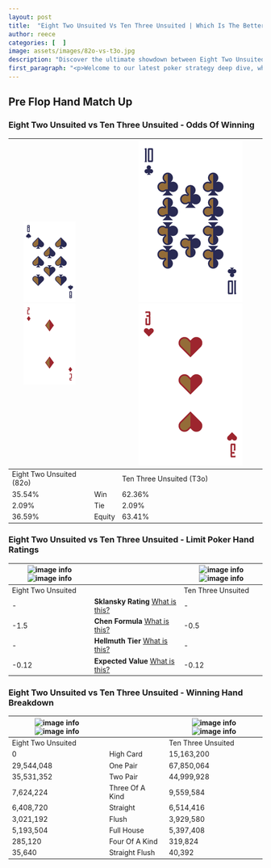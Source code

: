 ```yaml
---
layout: post
title:  "Eight Two Unsuited Vs Ten Three Unsuited | Which Is The Better Hand In Poker? A Complete Guide"
author: reece
categories: [  ]
image: assets/images/82o-vs-t3o.jpg
description: "Discover the ultimate showdown between Eight Two Unsuited and Ten Three Unsuited in poker! Uncover the odds, strategies, and scenarios where one hand triumphs over the other. Get ready to up your poker game with this thrilling analysis."
first_paragraph: "<p>Welcome to our latest poker strategy deep dive, where we're pitting two distinct hands against each other in a high-stakes showdown: Eight Two Unsuited vs Ten Three Unsuited.</p><p>In the dynamic world of poker, every decision counts, and knowing which hand holds the upper hand is key to your success at the table.</p><p>In this article, we'll dissect these two hands, explore the scenarios where one dominates the other, and equip you with the knowledge to make strategic choices that can tip the odds in your favor.</p><p>Get ready to unravel the intriguing dynamics of these poker hands and elevate your game to new heights.</p>"
---
```




[comment]: # (sp0)

## Pre Flop Hand Match Up

<div class="table hand-ratings" markdown="1"> 



### Eight Two Unsuited vs Ten Three Unsuited - Odds Of Winning


    
| ![image info](assets/images/hand1/8.png) ![image info](assets/images/hand1/2o.png) |  | ![image info](assets/images/hand2/T.png) ![image info](assets/images/hand2/3o.png) |
| -------- | -------- | -------- |
| Eight Two Unsuited (82o) |  | Ten Three Unsuited (T3o) |
| 35.54% | Win | 62.36% |
| 2.09% | Tie | 2.09% |
| 36.59% | Equity | 63.41% |




[comment]: # (sp1)



### Eight Two Unsuited vs Ten Three Unsuited - Limit Poker Hand Ratings


    
| ![image info](https://www.riverpairs.com/assets/images/hand1/8.png) ![image info](https://www.riverpairs.com/assets/images/hand1/2o.png) |  | ![image info](https://www.riverpairs.com/assets/images/hand2/T.png) ![image info](https://www.riverpairs.com/assets/images/hand2/3o.png) |
| -------- | -------- | -------- |
| Eight Two Unsuited |  | Ten Three Unsuited |
| - | **Sklansky Rating** [What is this?](/sklansky-rating-explained) | - |
| -1.5 | **Chen Formula** [What is this?](/chen-formula-explained) | -0.5 |
| - | **Hellmuth Tier** [What is this?](/Hellmuth-tier-explained) | - |
| -0.12 | **Expected Value** [What is this?](/expected-value-explained) | -0.12 |




[comment]: # (sp2)



### Eight Two Unsuited vs Ten Three Unsuited - Winning Hand Breakdown


    
| ![image info](https://www.riverpairs.com/assets/images/hand1/8.png) ![image info](https://www.riverpairs.com/assets/images/hand1/2o.png) |  | ![image info](https://www.riverpairs.com/assets/images/hand2/T.png) ![image info](https://www.riverpairs.com/assets/images/hand2/3o.png) |
| -------- | -------- | -------- |
| Eight Two Unsuited |  | Ten Three Unsuited |
| 0 | High Card | 15,163,200 |
| 29,544,048 | One Pair | 67,850,064 |
| 35,531,352 | Two Pair | 44,999,928 |
| 7,624,224 | Three Of A Kind | 9,559,584 |
| 6,408,720 | Straight | 6,514,416 |
| 3,021,192 | Flush | 3,929,580 |
| 5,193,504 | Full House | 5,397,408 |
| 285,120 | Four Of A Kind | 319,824 |
| 35,640 | Straight Flush | 40,392 |




[comment]: # (sp3)



</div>

[comment]: # (sp4)



[comment]: # (sp5)

